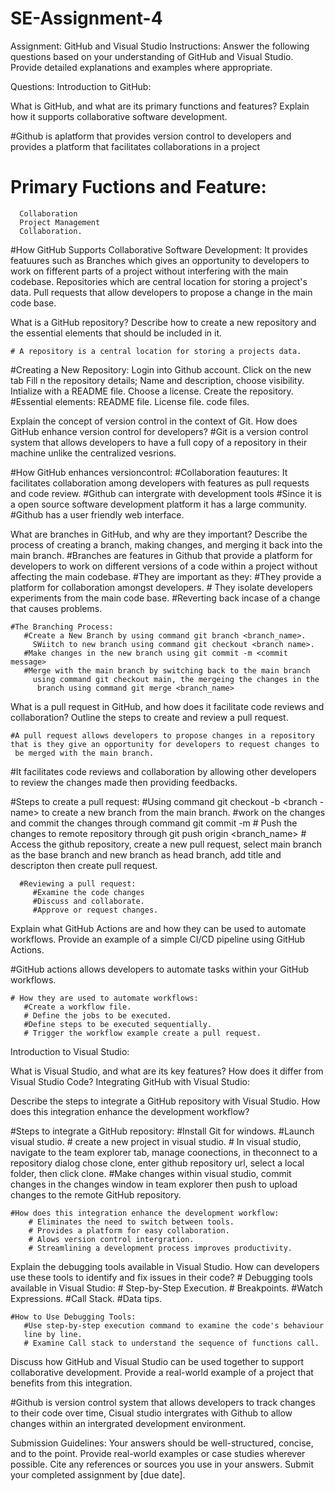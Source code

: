# SE-Assignment-4
Assignment: GitHub and Visual Studio
Instructions:
Answer the following questions based on your understanding of GitHub and Visual Studio. Provide detailed explanations and examples where appropriate.

Questions:
Introduction to GitHub:

What is GitHub, and what are its primary functions and features? Explain how it supports collaborative software development.
 
 #Github is aplatform that provides version control to developers and provides a platform that facilitates collaborations in a project

 # Primary Fuctions and Feature:
      Collaboration
      Project Management
      Collaboration.

#How GitHub Supports Collaborative Software Development:
 It provides featuures such as 
   Branches which gives an opportunity to developers to work on fifferent parts of 
     a project without interfering with the main codebase.
   Repositories which are central location for storing a project's data.
   Pull requests that allow developers to propose a change in the main code base.
   

What is a GitHub repository? Describe how to create a new repository and the essential elements that should be included in it.

    # A repository is a central location for storing a projects data.

  #Creating a New Repository:
      Login into Github account.
      Click on the new tab 
      Fill n the repository details; Name and description, choose visibility.
      Intialize with a README file.
      Choose a license.
      Create the repository.
    #Essential elements:
        README file.
        License file.
        code files.
  

Explain the concept of version control in the context of Git. How does GitHub enhance version control for developers?
   #Git is a version control system that allows developers to have a full copy of a repository in their machine unlike the centralized vesrions.

   #How GitHub enhances versioncontrol:
        #Collaboration feautures: It facilitates collaboration among developers 
         with features as pull requests and code review.
        #Github can intergrate with development tools
         #Since it is a open source software development platform it has a large 
         community.
         #Github has a user friendly web interface.
      

What are branches in GitHub, and why are they important? Describe the process of creating a branch, making changes, and merging it back into the main branch.
    #Branches are features in Github that provide  a platform for developers to work on different versions of a code within a project without affecting the main codebase.
    #They are important as they:
         #They provide a platform for collaboration amongst developers.
         # They isolate developers experiments from the main code base.
         #Reverting back incase of a change that causes problems.

    #The Branching Process:
       #Create a New Branch by using command git branch <branch_name>.
         SWiitch to new branch using command git checkout <branch name>.
       #Make changes in the new branch using git commit -m <commit message>
       #Merge with the main branch by switching back to the main branch 
         using command git checkout main, the mergeing the changes in the 
          branch using command git merge <branch_name>
        


What is a pull request in GitHub, and how does it facilitate code reviews and collaboration? Outline the steps to create and review a pull request.

    #A pull request allows developers to propose changes in a repository 
    that is they give an opportunity for developers to request changes to 
     be merged with the main branch.
   
   #It facilitates code reviews and collaboration by allowing other 
     developers to review the changes made then providing feedbacks.

   #Steps to create a pull request:
       #Using command git checkout -b <branch -name> to create a new 
        branch from the main branch.
        #work on the changes and commit the changes through command git 
         commit -m <commit message>
        # Push the changes to remote repository through git push origin 
        <branch_name>
        # Access the github repository, create a new pull request, select 
        main branch as the base branch and new branch as head branch, add 
        title and descripton then create pull request.

      #Reviewing a pull request:
         #Examine the code changes
         #Discuss and collaborate.
         #Approve or request changes.
         

Explain what GitHub Actions are and how they can be used to automate workflows. Provide an example of a simple CI/CD pipeline using GitHub Actions.

   #GitHub actions allows developers to automate tasks within your GitHub 
     workflows.

    # How they are used to automate workflows:
       #Create a workflow file.
       # Define the jobs to be executed.
       #Define steps to be executed sequentially.
       # Trigger the workflow example create a pull request.

Introduction to Visual Studio:

What is Visual Studio, and what are its key features? How does it differ from Visual Studio Code?
Integrating GitHub with Visual Studio:

Describe the steps to integrate a GitHub repository with Visual Studio. How does this integration enhance the development workflow?

   #Steps to integrate a GitHub repository:
      #Install Git for windows.
      #Launch visual studio.
      # create a new project in visual studio.
      # In visual studio, navigate to the team explorer tab, manage 
        coonections, in theconnect to a repository dialog chose clone,
        enter github repository url, select a local folder, then click 
        clone.
      #Make changes within visual studio, commit changes in the changes 
       window in team explorer then push to upload changes to the remote 
       GitHub repository.

    #How does this integration enhance the development workflow:
        # Eliminates the need to switch between tools.
        # Provides a platform for easy collaboration.
        # Alows version control intergration.
        # Streamlining a development process improves productivity.

    
  
Explain the debugging tools available in Visual Studio. How can developers use these tools to identify and fix issues in their code?
     # Debugging tools available in Visual Studio:
          # Step-by-Step Execution.
          # Breakpoints.
          #Watch Expressions.
          #Call Stack.
          #Data tips.

    #How to Use Debugging Tools:
       #Use step-by-step execution command to examine the code's behaviour 
       line by line.
       # Examine Call stack to understand the sequence of functions call.


Discuss how GitHub and Visual Studio can be used together to support collaborative development. Provide a real-world example of a project that benefits from this integration. 

  #Github is version control system that allows developers to track changes to their code over time, Cisual studio intergrates with Github to allow changes within an intergrated development environment.

Submission Guidelines:
Your answers should be well-structured, concise, and to the point.
Provide real-world examples or case studies wherever possible.
Cite any references or sources you use in your answers.
Submit your completed assignment by [due date].

